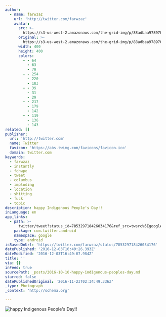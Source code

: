 ```yaml
---
author:
  - name: farwzaz
    url: 'http://twitter.com/farwzaz'
    avatar:
      src: >-
        https://s3-us-west-2.amazonaws.com/the-grid-img/p/88adbaa978970120ab38b7df266266d16d64726b.jpg
      original: >-
        https://s3-us-west-2.amazonaws.com/the-grid-img/p/88adbaa978970120ab38b7df266266d16d64726b.jpg
      width: 400
      height: 400
      colors:
        - - 64
          - 63
          - 79
        - - 254
          - 220
          - 183
        - - 39
          - 31
          - 29
        - - 217
          - 179
          - 142
        - - 119
          - 136
          - 143
related: []
publisher:
  url: 'http://twitter.com'
  name: Twitter
  favicon: 'https://abs.twimg.com/favicons/favicon.ico'
  domain: twitter.com
keywords:
  - farwzaz
  - instantly
  - fchwpo
  - tweet
  - columbus
  - imploding
  - location
  - shitting
  - fuck
  - topic
description: happy Indigenous People's Day!!
inLanguage: en
app_links:
  - path: >-
      twitter/tweet?status_id=785329718426034176&ref_src=twsrc%5Egoogle%7Ctwcamp%5Eandroidseo%7Ctwgr%5Estatus%7Ctwterm%5E785329718426034176
    package: com.twitter.android
    namespace: google
    type: android
isBasedOnUrl: 'https://twitter.com/farwzaz/status/785329718426034176'
datePublished: '2016-12-03T16:49:26.393Z'
dateModified: '2016-12-03T16:49:07.984Z'
title: ''
via: {}
inFeed: true
sourcePath: _posts/2016-10-10-happy-indigenous-peoples-day.md
starred: false
datePublishedOriginal: '2016-11-23T02:34:49.336Z'
_type: Photograph
_context: 'http://schema.org'

---
```

![happy Indigenous People's Day!!](https://pbs.twimg.com/media/CuYNNr_WIAAqQFi.jpg:large)